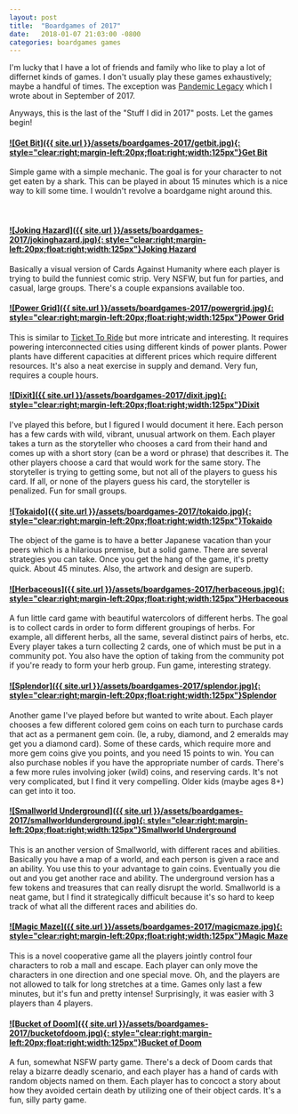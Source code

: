 ```yaml
---
layout: post
title:  "Boardgames of 2017"
date:   2018-01-07 21:03:00 -0800
categories: boardgames games
---
```


I'm lucky that I have a lot of friends and family who like to play a lot of differnet kinds of games. I don't usually play these games exhaustively; maybe a handful of times. The exception was [Pandemic Legacy]({{site.url}}/posts/pandemic-legacy-season-1) which I wrote about in September of 2017.

Anyways, this is the last of the "Stuff I did in 2017" posts. Let the games begin!

#### [![Get Bit]({{ site.url }}/assets/boardgames-2017/getbit.jpg){: style="clear:right;margin-left:20px;float:right;width:125px"}](http://a.co/8msWVcY)[Get Bit](http://a.co/8msWVcY)
Simple game with a simple mechanic. The goal is for your character to not get eaten by a shark. This can be played in about 15 minutes which is a nice way to kill some time. I wouldn't revolve a boardgame night around this.<br/><br/><br/>

#### [![Joking Hazard]({{ site.url }}/assets/boardgames-2017/jokinghazard.jpg){: style="clear:right;margin-left:20px;float:right;width:125px"}](http://a.co/crC4wg0)[Joking Hazard](http://a.co/crC4wg0 )
Basically a visual version of Cards Against Humanity where each player is trying to build the funniest comic strip. Very NSFW, but fun for parties, and casual, large groups. There's a couple expansions available too.

#### [![Power Grid]({{ site.url }}/assets/boardgames-2017/powergrid.jpg){: style="clear:right;margin-left:20px;float:right;width:125px"}](http://a.co/0sLVtSx)[Power Grid](http://a.co/0sLVtSx )
This is similar to [Ticket To Ride](http://a.co/4umCKOD ) but more intricate and interesting. It requires powering interconnected cities using different kinds of power plants. Power plants have different capacities at different prices which require different resources. It's also a neat exercise in supply and demand. Very fun, requires a couple hours.

#### [![Dixit]({{ site.url }}/assets/boardgames-2017/dixit.jpg){: style="clear:right;margin-left:20px;float:right;width:125px"}](http://a.co/1WTMnLJ)[Dixit](http://a.co/1WTMnLJ)
I've played this before, but I figured I would document it here. Each person has a few cards with wild, vibrant, unusual artwork on them. Each player takes a turn as the storyteller who chooses a card from their hand and comes up with a short story (can be a word or phrase) that describes it. The other players choose a card that would work for the same story. The storyteller is trying to getting some, but not all of the players to guess his card. If all, or none of the players guess his card, the storyteller is penalized. Fun for small groups.

#### [![Tokaido]({{ site.url }}/assets/boardgames-2017/tokaido.jpg){: style="clear:right;margin-left:20px;float:right;width:125px"}](http://a.co/5eIbd3t)[Tokaido](http://a.co/5eIbd3t)
The object of the game is to have a better Japanese vacation than your peers which is a hilarious premise, but a solid game. There are several strategies you can take. Once you get the hang of the game, it's pretty quick. About 45 minutes. Also, the artwork and design are superb. 

#### [![Herbaceous]({{ site.url }}/assets/boardgames-2017/herbaceous.jpg){: style="clear:right;margin-left:20px;float:right;width:125px"}](http://a.co/j0P7NRI)[Herbaceous](http://a.co/j0P7NRI)
A fun little card game with beautiful watercolors of different herbs. The goal is to collect cards in order to form different groupings of herbs. For example, all different herbs, all the same, several distinct pairs of herbs, etc. Every player takes a turn collecting 2 cards, one of which must be put in a community pot. You also have the option of taking from the community pot if you're ready to form your herb group. Fun game, interesting strategy.

#### [![Splendor]({{ site.url }}/assets/boardgames-2017/splendor.jpg){: style="clear:right;margin-left:20px;float:right;width:125px"}](http://a.co/38W8Rk0)[Splendor](http://a.co/38W8Rk0)
Another game I've played before but wanted to write about. Each player chooses a few different colored gem coins on each turn to purchase cards that act as a permanent gem coin. (Ie, a ruby, diamond, and 2 emeralds may get you a diamond card). Some of these cards, which require more and more gem coins give you points, and you need 15 points to win. You can also purchase nobles if you have the appropriate number of cards. There's a few more rules involving joker (wild) coins, and reserving cards. It's not very complicated, but I find it very compelling. Older kids (maybe ages 8+) can get into it too.

#### [![Smallworld Underground]({{ site.url }}/assets/boardgames-2017/smallworldunderground.jpg){: style="clear:right;margin-left:20px;float:right;width:125px"}](http://a.co/0KI7T5C)[Smallworld Underground](http://a.co/0KI7T5C)
This is an another version of Smallworld, with different races and abilities. Basically you have a map of a world, and each person is given a race and an ability. You use this to your advantage to gain coins. Eventually you die out and you get another race and ability. The underground version has a few tokens and treasures that can really disrupt the world. Smallworld is a neat game, but I find it strategically difficult because it's so hard to keep track of what all the different races and abilities do. 

#### [![Magic Maze]({{ site.url }}/assets/boardgames-2017/magicmaze.jpg){: style="clear:right;margin-left:20px;float:right;width:125px"}](http://a.co/gpN7TgV)[Magic Maze](http://a.co/gpN7TgV)
This is a novel cooperative game all the players jointly control four characters to rob a mall and escape. Each player can only move the characters in one direction and one special move. Oh, and the players are not allowed to talk for long stretches at a time. Games only last a few minutes, but it's fun and pretty intense! Surprisingly, it was easier with 3 players than 4 players.

#### [![Bucket of Doom]({{ site.url }}/assets/boardgames-2017/bucketofdoom.jpg){: style="clear:right;margin-left:20px;float:right;width:125px"}](http://a.co/9sqYsEy)[Bucket of Doom](http://a.co/9sqYsEy)
A fun, somewhat NSFW party game. There's a deck of Doom cards that relay a bizarre deadly scenario, and each player has a hand of cards with random objects named on them. Each player has to concoct a story about how they avoided certain death by utilizing one of their object cards. It's a fun, silly party game.


